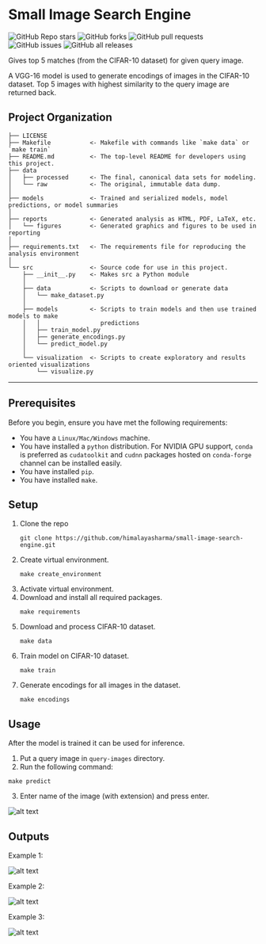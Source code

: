 Small Image Search Engine
==============================
![GitHub Repo stars](https://img.shields.io/github/stars/himalayasharma/small-image-search-engine?style=social) ![GitHub forks](https://img.shields.io/github/forks/himalayasharma/small-image-search-engine?style=social) ![GitHub pull requests](https://img.shields.io/github/issues-pr/himalayasharma/small-image-search-engine)   ![GitHub  issues](https://img.shields.io/github/issues-raw/himalayasharma/small-image-search-engine)  ![GitHub  all  releases](https://img.shields.io/github/downloads/himalayasharma/small-image-search-engine/total)

Gives top 5 matches (from the CIFAR-10 dataset) for given query image. 

A VGG-16 model is used to generate encodings of images in the CIFAR-10 dataset. Top 5 images with highest similarity to the query image are returned back.

Project Organization
------------

    ├── LICENSE
    ├── Makefile           <- Makefile with commands like `make data` or `make train`
    ├── README.md          <- The top-level README for developers using this project.
    ├── data
    │   ├── processed      <- The final, canonical data sets for modeling.
    │   └── raw            <- The original, immutable data dump.
    │
    ├── models             <- Trained and serialized models, model predictions, or model summaries
    │
    ├── reports            <- Generated analysis as HTML, PDF, LaTeX, etc.
    │   └── figures        <- Generated graphics and figures to be used in reporting
    │
    ├── requirements.txt   <- The requirements file for reproducing the analysis environment
    │
    └── src                <- Source code for use in this project.
        ├── __init__.py    <- Makes src a Python module
        │
        ├── data           <- Scripts to download or generate data
        │   └── make_dataset.py
        │
        ├── models         <- Scripts to train models and then use trained models to make
        │   │                 predictions
        │   ├── train_model.py
        │   ├── generate_encodings.py
        │   └── predict_model.py
        │
        └── visualization  <- Scripts to create exploratory and results oriented visualizations
            └── visualize.py
    
--------
Prerequisites
------------
Before you begin, ensure you have met the following requirements:
* You have a `Linux/Mac/Windows` machine.
* You have installed a `python` distribution. For NVIDIA GPU support, `conda` is preferred as `cudatoolkit` and `cudnn` packages hosted on `conda-forge` channel can be installed easily.
* You have installed `pip`.
* You have installed `make`.

Setup
------------
1. Clone the repo
	```
	git clone https://github.com/himalayasharma/small-image-search-engine.git
	```
2. Create virtual environment.
	```make
	make create_environment
	```
3. Activate virtual environment.
4. Download and install all required packages.
	```make
	make requirements
	```
5. Download and process CIFAR-10 dataset.
	```make
	make data
	```
6. Train model on CIFAR-10 dataset.
	```make
	make train
	```
7. Generate encodings for all images in the dataset.
	```make
	make encodings
	```
    
Usage
------------
After the model is trained it can be used for inference. 

1. Put a query image in `query-images` directory. 
2. Run the following command:
```make
make predict
```
3. Enter name of the image (with extension) and press enter.

![alt text](https://github.com/himalayasharma/small-image-search-engine/blob/master/readme-assets/enter-query-image.png)

Outputs
------------
Example 1:

![alt text](https://github.com/himalayasharma/small-image-search-engine/blob/master/readme-assets/output-dog.png)

Example 2:

![alt text](https://github.com/himalayasharma/small-image-search-engine/blob/master/readme-assets/output-frog.png)

Example 3:

![alt text](https://github.com/himalayasharma/small-image-search-engine/blob/master/readme-assets/output-horse.png)


